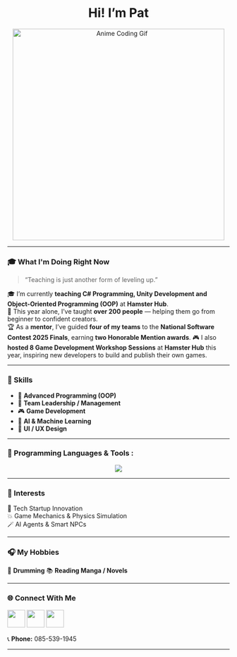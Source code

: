 <h1 align="center">Hi! I’m Pat</h1>

<p align="center">
  <img src="https://media.tenor.com/j33YwMihpVsAAAAM/luo-tianyi-crawl.gif" width="480px" alt="Anime Coding Gif"/>
</p>

---

### 🎓 What I'm Doing Right Now
> “Teaching is just another form of leveling up.”

🎓 I’m currently **teaching C# Programming, Unity Development and Object-Oriented Programming (OOP)** at **Hamster Hub**.  
🌟 This year alone, I’ve taught **over 200 people** — helping them go from beginner to confident creators.  
🏆 As a **mentor**, I’ve guided **four of my teams** to the **National Software Contest 2025 Finals**, earning **two Honorable Mention awards**.
🎮 I also **hosted 8 Game Development Workshop Sessions** at **Hamster Hub** this year, inspiring new developers to build and publish their own games.

---

### 🧠 Skills
- 🧩 **Advanced Programming (OOP)**  
- 👑 **Team Leadership / Management**  
- 🎮 **Game Development**  
- 🤖 **AI & Machine Learning**  
- 🎨 **UI / UX Design**  

---

### 🧰 Programming Languages & Tools : 
<p align="center">
  <img src="https://skillicons.dev/icons?i=python,tensorflow,pytorch,cs,unity,js,mongodb,postman,figma,github&perline=5" />
</p>

---

### 💫 Interests
🧬 Tech Startup Innovation  
💥 Game Mechanics & Physics Simulation  
🪄 AI Agents & Smart NPCs  

---

### 🎧 My Hobbies
🥁 **Drumming**
📚 **Reading Manga / Novels** 

---

### 🌐 Connect With Me
<p align="left">
  <a href="https://instagram.com/Pataratarik"><img src="https://skillicons.dev/icons?i=instagram" width="40"/></a>
  <a href="https://facebook.com/PatarananSethpakdee"><img src="https://skillicons.dev/icons?i=facebook" width="40"/></a>
  <a href="mailto:patarananset@gmail.com"><img src="https://skillicons.dev/icons?i=gmail" width="40"/></a>
</p>

📞 **Phone:** 085-539-1945  

---
